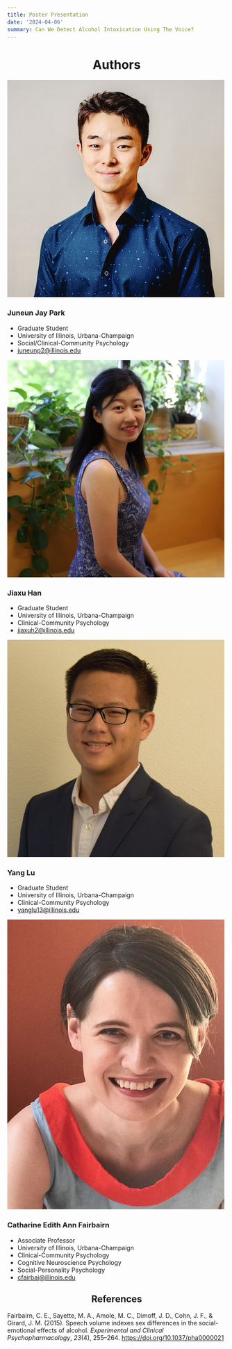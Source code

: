 ```yaml
---
title: Poster Presentation
date: '2024-04-06'
summary: Can We Detect Alcohol Intoxication Using The Voice?
---
```


# <center> Authors </center>


![png](JP.png)

### Juneun Jay Park
- Graduate Student
- University of Illinois, Urbana-Champaign
- Social/Clinical-Community Psychology
- juneunp2@illinois.edu

![png](JH.png)

### Jiaxu Han
- Graduate Student
- University of Illinois, Urbana-Champaign
- Clinical-Community Psychology
- jiaxuh2@illinois.edu


![png](YL.png)

### Yang Lu
- Graduate Student
- University of Illinois, Urbana-Champaign
- Clinical-Community Psychology
- yanglu13@illinois.edu


![png](CF.png)

### Catharine Edith Ann Fairbairn
- Associate Professor
- University of Illinois, Urbana-Champaign
- Clinical-Community Psychology
- Cognitive Neuroscience Psychology
- Social-Personality Psychology
- cfairbai@illinois.edu


## <center> References </center>

Fairbairn, C. E., Sayette, M. A., Amole, M. C., Dimoff, J. D., Cohn, J. F., & Girard, J. M. (2015). Speech volume indexes sex differences in the social-emotional effects of alcohol. *Experimental and Clinical Psychopharmacology*, *23*(4), 255–264. https://doi.org/10.1037/pha0000021
